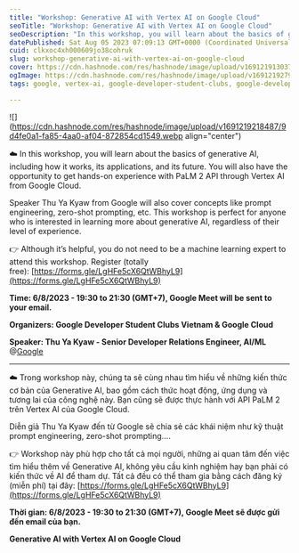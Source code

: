 ```yaml
---
title: "Workshop: Generative AI with Vertex AI on Google Cloud"
seoTitle: "Workshop: Generative AI with Vertex AI on Google Cloud"
seoDescription: "In this workshop, you will learn about the basics of generative AI, including how it works, its applications, and its future. You will also have the oppo"
datePublished: Sat Aug 05 2023 07:09:13 GMT+0000 (Coordinated Universal Time)
cuid: clkxoc4xh000609jo38cohruk
slug: workshop-generative-ai-with-vertex-ai-on-google-cloud
cover: https://cdn.hashnode.com/res/hashnode/image/upload/v1691219130378/d18656a8-7b78-4dbf-a9a8-4607517c8fcb.webp
ogImage: https://cdn.hashnode.com/res/hashnode/image/upload/v1691219279031/f693a6bc-792d-48fc-ad2d-69225844c0c4.webp
tags: google, vertex-ai, google-developer-student-clubs, google-developer-student-clubs-vietnam, google-developer

---
```


![](https://cdn.hashnode.com/res/hashnode/image/upload/v1691219218487/9d4fe0a1-fa85-4aa0-af04-872854cd1549.webp align="center")

☁️ In this workshop, you will learn about the basics of generative AI, including how it works, its applications, and its future. You will also have the opportunity to get hands-on experience with PaLM 2 API through Vertex AI from Google Cloud. 

Speaker Thu Ya Kyaw from Google will also cover concepts like prompt engineering, zero-shot prompting, etc. This workshop is perfect for anyone who is interested in learning more about generative AI, regardless of their level of experience. 

👉 Although it’s helpful, you do not need to be a machine learning expert to attend this workshop. Register (totally free): [https://forms.gle/LgHFe5cX6QtWBhyL9](https://forms.gle/LgHFe5cX6QtWBhyL9)

**Time: 6/8/2023 - 19:30 to 21:30 (GMT+7), Google Meet will be sent to your email.**

**Organizers: Google Developer Student Clubs Vietnam & Google Cloud**

**Speaker: Thu Ya Kyaw - Senior Developer Relations Engineer, AI/ML** @[Google](@Googleindia)

---

☁️ Trong workshop này, chúng ta sẽ cùng nhau tìm hiểu về những kiến thức cơ bản của Generative AI, bao gồm cách thức hoạt động, ứng dụng và tương lai của công nghệ này. Bạn cũng sẽ được thực hành với API PaLM 2 trên Vertex AI của Google Cloud. 

Diễn giả Thu Ya Kyaw đến từ Google sẽ chia sẻ các khái niệm như kỹ thuật prompt engineering, zero-shot prompting…. 

👉 Workshop này phù hợp cho tất cả mọi người, những ai quan tâm đến việc tìm hiểu thêm về Generative AI, không yêu cầu kinh nghiệm hay bạn phải có kiến thức về AI để tham dự. Tất cả đều có thể tham gia bằng cách đăng ký (miễn phí) tại đây: [https://forms.gle/LgHFe5cX6QtWBhyL9](https://forms.gle/LgHFe5cX6QtWBhyL9)

**Thời gian: 6/8/2023 - 19:30 to 21:30 (GMT+7), Google Meet sẽ được gửi đến email của bạn.**

**Generative AI with Vertex AI on Google Cloud**